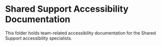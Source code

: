 # Shared Support Accessibility Documentation

This folder holds team-related accessibility documentation for the Shared Support accessibility specialists.